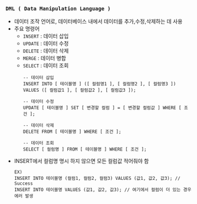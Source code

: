 ### `DML ( Data Manipulation Language )`

- 데이터 조작 언어로, 데이터베이스 내에서 데이터를 추가,수정,삭제하는 데 사용
- 주요 명령어
  - `INSERT` : 데이터 삽입 
  - `UPDATE` : 데이터 수정
  - `DELETE` : 데이터 삭제
  - `MERGE` : 데이터 병합
  - `SELECT` : 데이터 조회
      ~~~
      -- 데이터 삽입
      INSERT INTO [ 테이블명 ] ([ 컬럼명1 ], [ 컬럼명2 ], [ 컬럼명3 ]) VALUES ([ 컬럼값1 ], [ 컬럼값2 ], [ 컬럼값3 ]);
    
      -- 데이터 수정
      UPDATE [ 테이블명 ] SET [ 변경할 컬럼 ] = [ 변경할 컬럼값 ] WHERE [ 조건 ];
    
      -- 데이터 삭제
      DELETE FROM [ 테이블명 ] WHERE [ 조건 ];
    
      -- 데이터 조회
      SELECT [ 컬럼명 ] FROM [ 테이블명 ] WHERE [ 조건 ];
      ~~~
- INSERT에서 컬럼명 명시 하지 않으면 모든 컬럼값 적어줘야 함
  ~~~
  EX)
  INSERT INTO 테이블명 (컬럼1, 컬럼2, 컬럼3) VALUES (값1, 값2, 값3); // Success
  INSERT INTO 테이블명 VALUES (값1, 값2, 값3); // 여기에서 컬럼이 더 있는 경우 에러 발생
  ~~~